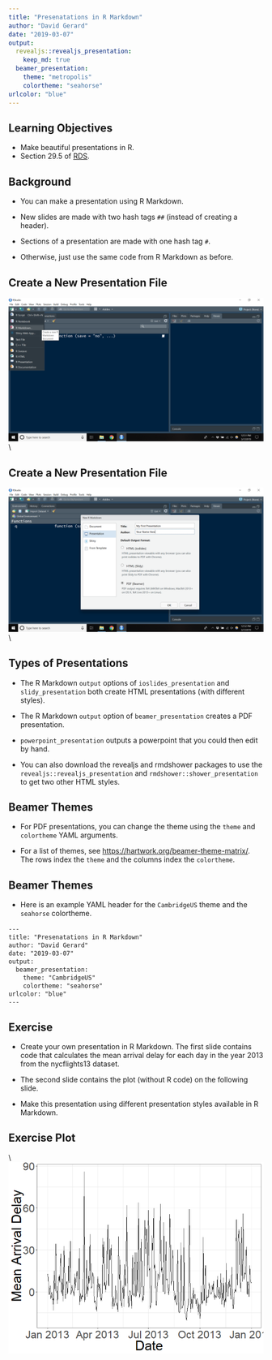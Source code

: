 ```yaml
---
title: "Presenatations in R Markdown"
author: "David Gerard"
date: "2019-03-07"
output: 
  revealjs::revealjs_presentation: 
    keep_md: true
  beamer_presentation: 
    theme: "metropolis"
    colortheme: "seahorse"
urlcolor: "blue"
---
```




## Learning Objectives

- Make beautiful presentations in R.
- Section 29.5 of [RDS](https://r4ds.had.co.nz/).

## Background

- You can make a presentation using R Markdown.

- New slides are made with two hash tags `##` (instead of creating a header).

- Sections of a presentation are made with one hash tag `#`.

- Otherwise, just use the same code from R Markdown as before.

## Create a New Presentation File

![](./pres1.png)\ 

## Create a New Presentation File

![](./pres2.png)\ 

## Types of Presentations

- The R Markdown `output` options of `ioslides_presentation` and `slidy_presentation` both create HTML presentations (with different styles).

- The R Markdown `output` option of `beamer_presentation` creates a PDF presentation.

- `powerpoint_presentation` outputs a powerpoint that you could then 
  edit by hand.

- You can also download the revealjs and rmdshower packages to use the 
  `revealjs::revealjs_presentation` and `rmdshower::shower_presentation`
  to get two other HTML styles.
  
## Beamer Themes

- For PDF presentations, you can change the theme using the `theme` and `colortheme` YAML arguments.

- For a list of themes, see <https://hartwork.org/beamer-theme-matrix/>. The 
  rows index the `theme` and the columns index the `colortheme`.

## Beamer Themes

- Here is an example YAML header for the `CambridgeUS` theme and the `seahorse` colortheme.
  
```
---
title: "Presenatations in R Markdown"
author: "David Gerard"
date: "2019-03-07"
output: 
  beamer_presentation: 
    theme: "CambridgeUS"
    colortheme: "seahorse"
urlcolor: "blue"
---
```

## Exercise

- Create your own presentation in R Markdown. The first slide contains code that
  calculates the mean arrival delay for each day in the year 2013 from the 
  nycflights13 dataset. 

- The second slide contains the plot (without R code) on the following slide.

- Make this presentation using different presentation styles available in 
  R Markdown.
  
    

    

## Exercise Plot

\ 
    ![](12_presentations_files/figure-revealjs/unnamed-chunk-3-1.png)

  
  
